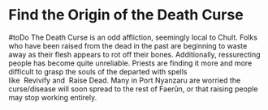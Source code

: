 # Find the Origin of the Death Curse
#toDo 
The Death Curse is an odd affliction, seemingly local to Chult. Folks who have been raised from the dead in the past are beginning to waste away as their flesh appears to rot off their bones. Additionally, ressurecting people has become quite unreliable. Priests are finding it more and more difficult to grasp the souls of the departed with spells like  Revivify and  Raise Dead. Many in Port Nyanzaru are worried the curse/disease will soon spread to the rest of Faerûn, or that raising people may stop working entirely.
